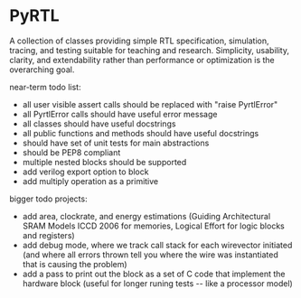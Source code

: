 PyRTL
=====

A collection of classes providing simple RTL specification, simulation, tracing, and testing suitable for teaching and research. 
Simplicity, usability, clarity, and extendability rather than performance or optimization is the overarching goal.

near-term todo list:
* all user visible assert calls should be replaced with "raise PyrtlError"
* all PyrtlError calls should have useful error message
* all classes should have useful docstrings
* all public functions and methods should have useful docstrings
* should have set of unit tests for main abstractions
* should be PEP8 compliant
* multiple nested blocks should be supported
* add verilog export option to block
* add multiply operation as a primitive

bigger todo projects:
* add area, clockrate, and energy estimations
(Guiding Architectural SRAM Models ICCD 2006 for memories,
Logical Effort for logic blocks and registers)
* add debug mode, where we track call stack for each wirevector initiated (and
where all errors thrown tell you where the wire was instantiated that is causing
the problem)
* add a pass to print out the block as a set of C code that implement the 
hardware block (useful for longer runing tests -- like a processor model)
